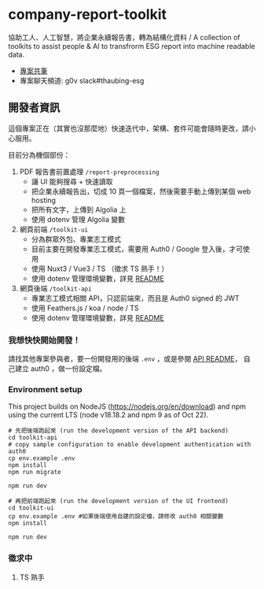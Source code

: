 # company-report-toolkit
協助工人、人工智慧，將企業永續報告書，轉為結構化資料 / A collection of toolkits to assist people &amp; AI to transfrorm ESG report into machine readable data.

- [專案共筆](https://g0v.hackmd.io/@ddio-io/open-csr-report)
- 專案聊天頻道: g0v slack#thaubing-esg

## 開發者資訊

這個專案正在（其實也沒那麼地）快速迭代中，架構、套件可能會隨時更改，請小心服用。

目前分為機個部份：

1. PDF 報告書前置處理 `/report-preprocessing`
   - 讓 UI 能夠搜尋 + 快速讀取
   - 把企業永續報告出，切成 10 頁一個檔案，然後需要手動上傳到某個 web hosting
   - 把所有文字，上傳到 Algolia 上
   - 使用 dotenv 管理 Algolia 變數
2. 網頁前端 `/toolkit-ui`
   - 分為群眾外包、專業志工模式
   - 目前主要在開發專業志工模式，需要用 Auth0 / Google 登入後，才可使用
   - 使用 Nuxt3 / Vue3 / TS （徵求 TS 熟手！）
   - 使用 dotenv 管理環境變數，詳見 [README](./toolkit-ui/README.md)
3. 網頁後端 `/toolkit-api`
   - 專業志工模式相關 API，只認前端來，而且是 Auth0 signed 的 JWT 
   - 使用 Feathers.js / koa / node / TS 
   - 使用 dotenv 管理環境變數，詳見 [README](./toolkit-api/README.md)

### 我想快快開始開發！

請找其他專案參與者，要一份開發用的後端 `.env` ，或是參閱 [API README](./toolkit-api/README.md)，
自己建立 auth0 ，做一份設定檔。

### Environment setup

This project builds on NodeJS (https://nodejs.org/en/download) and npm using the current LTS (node v18.18.2 and npm 9 as of Oct 22).


```
# 先把後端跑起來 (run the development version of the API backend)
cd toolkit-api
# copy sample configuration to enable development authentication with auth0
cp env.example .env
npm install
npm run migrate

npm run dev

# 再把前端跑起來 (run the development version of the UI frontend)
cd toolkit-ui
cp env.example .env #如果後端使用自建的設定檔，請修改 auth0 相關變數
npm install

npm run dev
```

### 徵求中

1. TS 熟手

